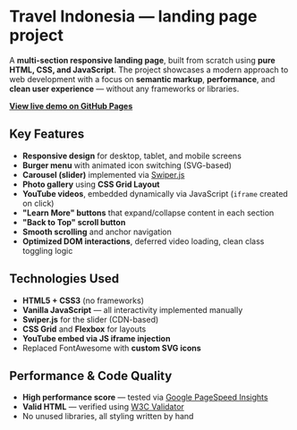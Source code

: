 # Travel Indonesia — landing page project

A **multi-section responsive landing page**, built from scratch using **pure HTML, CSS, and JavaScript**. The project showcases a modern approach to web development with a focus on **semantic markup**, **performance**, and **clean user experience** — without any frameworks or libraries.

**[View live demo on GitHub Pages](https://callmehelga.github.io/indonesia-landing/)**

##  Key Features

- **Responsive design** for desktop, tablet, and mobile screens
- **Burger menu** with animated icon switching (SVG-based)
- **Carousel (slider)** implemented via [Swiper.js](https://swiperjs.com/)
- **Photo gallery** using **CSS Grid Layout**
- **YouTube videos**, embedded dynamically via JavaScript (`iframe` created on click)
- **"Learn More" buttons** that expand/collapse content in each section
- **"Back to Top" scroll button**
- **Smooth scrolling** and anchor navigation
- **Optimized DOM interactions**, deferred video loading, clean class toggling logic

## Technologies Used

- **HTML5 + CSS3** (no frameworks)
- **Vanilla JavaScript** — all interactivity implemented manually
- **Swiper.js** for the slider (CDN-based)
- **CSS Grid** and **Flexbox** for layouts
- **YouTube embed via JS iframe injection**
- Replaced FontAwesome with **custom SVG icons**

## Performance & Code Quality

- **High performance score** — tested via [Google PageSpeed Insights](https://pagespeed.web.dev/)
- **Valid HTML** — verified using [W3C Validator](https://validator.w3.org/)
- No unused libraries, all styling written by hand
